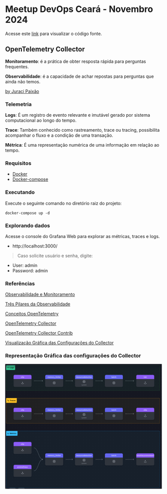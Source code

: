 # Meetup DevOps Ceará - Novembro 2024

Acesse este [link](https://github.com/EzzioMoreira/meetup-opentelemetry-demo/tree/feat/add-meetup-novembro-2024) para visualizar o código fonte.

## OpenTelemetry Collector

**Monitoramento**: é a prática de obter resposta rápida para perguntas frequentes.

**Observabilidade**: é a capacidade de achar repostas para perguntas que ainda não temos.

[by Juraci Paixão](https://www.linkedin.com/in/jpkroehling/)

### Telemetria

**Logs**: É um registro de evento relevante e imutável gerado por sistema computacional ao longo do tempo.

**Trace**: Também conhecido como rastreamento, trace ou tracing, possibilita acompanhar o fluxo e a condição de uma transação. 

**Métrica**: É uma representação numérica de uma informação em relação ao tempo.

### Requisitos

- [Docker](https://docs.docker.com/engine/install/)
- [Docker-compose](https://docs.docker.com/compose/install/standalone/)

### Executando 

Execute o seguinte comando no diretório raiz do projeto:

```shell
docker-compose up -d  
```

### Explorando dados

Acesse o console do Grafana Web para explorar as métricas, traces e logs. 

- http://localhost:3000/


> Caso solicite usuário e senha, digite:

- User: admin
- Password: admin

### Referências

[Observabilidade e Monitoramento](https://dev.to/ezziomoreira/observabilidade-e-monitoramento-1p1a)

[Três Pilares da Observabilidade](https://dev.to/ezziomoreira/tres-pilares-da-observabilidade-1p6d)

[Conceitos OpenTelemetry](https://dev.to/ezziomoreira/conceitos-opentelemetry-9k0)

[OpenTelemetry Collector](https://opentelemetry.io/docs/collector/)

[OpenTelemetry Collector Contrib](https://github.com/open-telemetry/opentelemetry-collector-contrib)

[Visualização Gráfica das Configurações do Collector](https://www.otelbin.io/)

### Representação Gráfica das configurações do Collector

![Imagem Collector](./img/collector.png)
